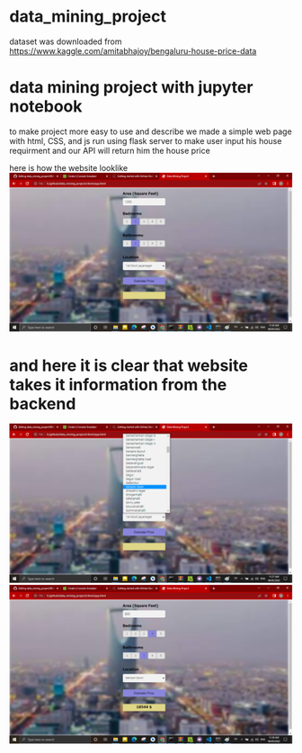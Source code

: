 # data_mining_project
dataset was downloaded from https://www.kaggle.com/amitabhajoy/bengaluru-house-price-data
# data mining project with jupyter notebook 
to make project more easy to use and describe we made a simple web page with html, CSS, and js 
run using flask server to make user input his house requirment and our API will return him the house price 

here is how the website looklike
![](app_page.png)
# and here it is clear that website takes it information from the backend 
![](app_page2.png)
![](app_page3.png)